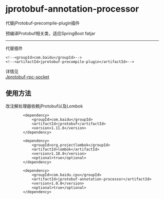 # jprotobuf-annotation-processor

代替jProtobuf-precompile-plugin插件

预编译Protobuf相关类，适应SpringBoot fatjar

-----

代替插件
````
<!--<groupId>com.baidu</groupId>-->
<!--<artifactId>jprotobuf-precompile-plugin</artifactId>-->
````

详情见    
[Jprotobuf-rpc-socket](https://github.com/baidu/Jprotobuf-rpc-socket)

## 使用方法
改注解处理器依赖jProtobuf以及Lombok
````
        <dependency>
            <groupId>com.baidu</groupId>
            <artifactId>jprotobuf</artifactId>
            <version>1.11.6</version>
        </dependency>

        <dependency>
            <groupId>org.projectlombok</groupId>
            <artifactId>lombok</artifactId>
            <version>1.18.8</version>
            <optional>true</optional>
        </dependency>
        
        <dependency>
            <groupId>com.baidu.cpu</groupId>
            <artifactId>jprotobuf-annotation-processor</artifactId>
            <version>1.0.0</version>
            <optional>true</optional>
        </dependency>
````

